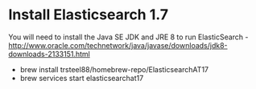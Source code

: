 # Install Elasticsearch 1.7

You will need to install the Java SE JDK and JRE 8 to run ElasticSearch - http://www.oracle.com/technetwork/java/javase/downloads/jdk8-downloads-2133151.html

* brew install trsteel88/homebrew-repo/ElasticsearchAT17
* brew services start elasticsearchat17
